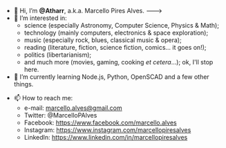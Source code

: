 - 👋 Hi, I’m __@Atharr__, a.k.a. Marcello Pires Alves. --->
- 👀 I’m interested in:
	- science (especially Astronomy, Computer Science, Physics & Math);
	- technology (mainly computers, electronics & space exploration);
	- music (especially rock, blues, classical music & opera);
	- reading (literature, fiction, science fiction, comics... it goes on!);
	- politics (libertarianism);
	- and much more (movies, gaming, cooking _et cetera_...); ok, I'll stop here.
- 🌱 I’m currently learning Node.js, Python, OpenSCAD and a few other things.
<!--- - 💞️ I’m looking to collaborate on ... --->
- 📫 How to reach me: 
	- e-mail: marcello.alves@gmail.com
	- Twitter: @MarcelloPAlves
	- Facebook: https://www.facebook.com/marcello.alves
	- Instagram: https://www.instagram.com/marcellopiresalves
	- LinkedIn: https://www.linkedin.com/in/marcellopiresalves
	

<!---
Atharr/Atharr is a ✨ special ✨ repository because its `README.md` (this file) appears on your GitHub profile.
You can click the Preview link to take a look at your changes.
--->
